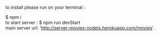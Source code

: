 to install please run on your terminal :

  $ npm i <br>
  to start server : $ npm run devStart <br>
  main server url: 'http://server-movies-nodejs.herokuapp.com/movies' .

